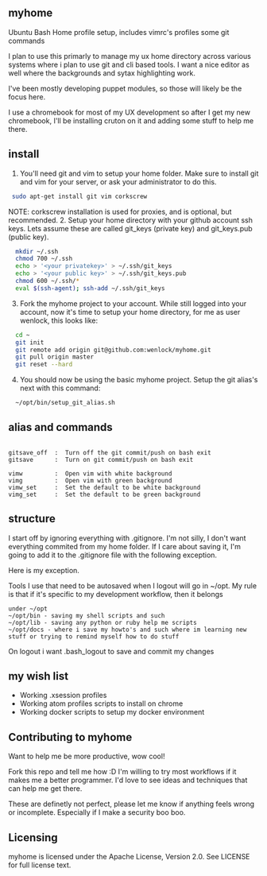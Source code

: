 myhome
----

Ubuntu Bash Home profile setup, includes vimrc's profiles some git commands

I plan to use this primarly to manage my ux home directory across various
systems where i plan to use git and cli based tools.  I want a nice
editor as well where the backgrounds and sytax highlighting work.

I've been mostly developing puppet modules, so those will likely be
the focus here.

I use a chromebook for most of my UX development so after I get my new
chromebook, I'll be installing cruton on it and adding some stuff to help me there.

install
----
1. You'll need git and vim to setup your home folder.  Make sure to install git and vim for your server, or ask your administrator to do this.
  
  ```sh
   sudo apt-get install git vim corkscrew
  ```
  NOTE: corkscrew installation is used for proxies, and is optional, but recommended.
2. Setup your home directory with your github account ssh keys.  Lets assume these are called git_keys (private key) and git_keys.pub (public key).

  ```sh
    mkdir ~/.ssh
    chmod 700 ~/.ssh
    echo > '<your privatekey>' > ~/.ssh/git_keys
    echo > '<your public key>' > ~/.ssh/git_keys.pub
    chmod 600 ~/.ssh/*
    eval $(ssh-agent); ssh-add ~/.ssh/git_keys
  ```
3. Fork the myhome project to your account.  While still logged into your account, now it's time to setup your home directory, for me as user wenlock, this looks like:

  ```sh
    cd ~
    git init
    git remote add origin git@github.com:wenlock/myhome.git
    git pull origin master
    git reset --hard
  ```
4.  You should now be using the basic myhome project. Setup the git alias's next with this command:
  ```sh
    ~/opt/bin/setup_git_alias.sh
  ```

alias and commands
----
```

gitsave_off  :  Turn off the git commit/push on bash exit
gitsave      :  Turn on git commit/push on bash exit

vimw         :  Open vim with white background
vimg         :  Open vim with green background
vimw_set     :  Set the default to be white background
vimg_set     :  Set the default to be green background
```

structure
----
I start off by ignoring everything with .gitignore.   I'm not silly, I don't want everything commited from my home folder.
If I care about saving it, I'm going to add it to the .gitignore file with the following exception.

Here is my exception.   

Tools I use that need to be autosaved when I logout will go in ~/opt.
My rule is that if it's specific to my development workflow, then it belongs
```
under ~/opt
~/opt/bin - saving my shell scripts and such
~/opt/lib - saving any python or ruby help me scripts
~/opt/docs - where i save my howto's and such where im learning new stuff or trying to remind myself how to do stuff
```
On logout i want .bash_logout to save and commit my changes

my wish list
----
* Working .xsession profiles
* Working atom profiles scripts to install on chrome
* Working docker scripts to setup my docker environment


Contributing to myhome
----

Want to help me be more productive, wow cool!  

Fork this repo and tell me how :D   I'm willing to try most workflows if it 
makes me a better programmer.   I'd love to see ideas and techniques that
can help me get there.

These are definetly not perfect, please let me know if anything feels
wrong or incomplete.  Especially if I make a security boo boo.


Licensing
----
myhome is licensed under the Apache License, Version 2.0. See LICENSE for full license text.
